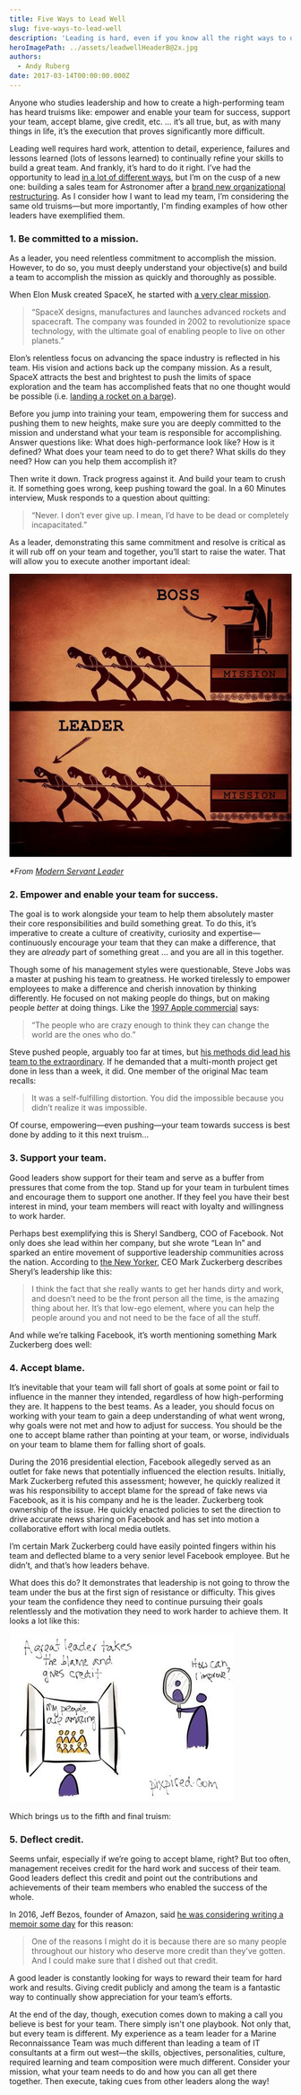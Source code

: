 ```yaml
---
title: Five Ways to Lead Well
slug: five-ways-to-lead-well
description: 'Leading is hard, even if you know all the right ways to do it. Here are five ways to lead in your organization.'
heroImagePath: ../assets/leadwellHeaderB@2x.jpg
authors:
  - Andy Ruberg
date: 2017-03-14T00:00:00.000Z
---
```


Anyone who studies leadership and how to create a high-performing team has heard truisms like: empower and enable your team for success, support your team, accept blame, give credit, etc. … it’s all true, but, as with many things in life, it’s the execution that proves significantly more difficult.

Leading well&nbsp;requires hard work, attention to detail, experience, failures and lessons learned (lots of lessons learned) to continually refine your skills to build a great team. And frankly, it’s hard to do it right. I’ve had the opportunity to lead [in a lot of different ways](https://www.astronomer.io/blog/why-i-left-big-consulting-for-a-startup), but I’m on the cusp of a new one: building a sales team for Astronomer after a [brand new organizational restructuring](https://www.astronomer.io/blog/building-an-org-chart-that-scales). As I consider how I want to lead my team, I’m considering the same old truisms—but more importantly, I'm finding examples of how other leaders have exemplified them. &nbsp;

### 1. Be committed to a mission.

As a leader, you need relentless commitment to accomplish the mission. However, to do so, you must deeply understand your&nbsp;objective(s) and build a team to accomplish the mission as quickly and thoroughly as possible.

When Elon Musk created SpaceX, he started with [a very clear mission](https://www.spacex.com/about).

> “SpaceX designs, manufactures and launches advanced rockets and spacecraft. The company was founded in 2002 to revolutionize space technology, with the ultimate goal of enabling people to live on other planets.”

Elon’s relentless focus on advancing the space industry is reflected in his team. His vision and actions back up the company mission. As a result, SpaceX attracts the best and brightest to push the limits of space exploration and the team has accomplished feats that no one thought would be possible (i.e. [landing a rocket on a barge](https://www.youtube.com/watch?v=QygpaIJclm4)).

Before you jump into training your team, empowering them for success and pushing them to new heights, make sure you are deeply committed to the mission and understand what your team is responsible for accomplishing. Answer questions like: What does high-performance look like? How is it defined? What does your team need to do to get there? What skills do they need? How can you help them accomplish it?

Then write it down. Track progress against it. And build your team to crush it. If something goes wrong, keep pushing toward the goal. In a 60 Minutes interview, Musk&nbsp;responds to a question about quitting:

> “Never. I don’t ever give up. I mean, I’d have to be dead or completely incapacitated.”

As a leader, demonstrating this same commitment and resolve is critical as it will rub off on your team and together, you’ll start to raise the water. That will allow you to execute another important ideal:

 ![boss-vs-leader-800x800.jpg](../assets/boss-vs-leader-800x800.jpg)

_\*From [Modern Servant Leader](https://modernservantleader.com/servant-leadership/bad-boss-vs-good-leader-image/)_

### 2. Empower and enable your team for success.

The goal is to work alongside your team to help them absolutely master their core responsibilities and build something great. To do this, it’s imperative to create a culture of creativity, curiosity and expertise—continuously encourage your team that they can make a difference, that they are _already_ part of something great ... and you are all in this together._&nbsp;_

Though some of his management styles were questionable, Steve Jobs was a master at pushing his team to greatness. He worked tirelessly to empower employees to make a difference and cherish innovation by thinking differently. He focused on not making people do things, but on making people _better_ at doing things. Like the [1997 Apple commercial](https://hbr.org/2012/04/the-real-leadership-lessons-of-steve-jobs) says:

> “The people who are crazy enough to think they can change the world are the ones who do.”

Steve pushed people, arguably too far at times, but [his methods did lead his team to the extraordinary](https://hbr.org/2012/04/the-real-leadership-lessons-of-steve-jobs). If he demanded that a multi-month project get done in less than a week, it did. One member of the original Mac team recalls:

> It was a self-fulfilling distortion. You did the impossible because you didn’t realize it was impossible.

Of course, empowering—even pushing—your team towards success is best done by adding to it this next truism..._&nbsp;_

### 3. Support your team.

Good leaders show support for their team and serve as a buffer from pressures that come from the top. Stand up for your team in turbulent times and encourage them to support one another. If they feel you have their best interest in mind, your team members will react with loyalty and willingness to work harder.

Perhaps best exemplifying this is Sheryl Sandberg, COO of Facebook. Not only does she lead within her company, but she wrote “Lean In” and sparked an entire movement of supportive leadership communities across the nation. According to [the New Yorker](https://www.newyorker.com/magazine/2011/07/11/a-womans-place-ken-auletta), CEO Mark Zuckerberg describes Sheryl’s leadership like this:

> I think the fact that she really wants to get her hands dirty and work, and doesn’t need to be the front person all the time, is the amazing thing about her. It’s that low-ego element, where you can help the people around you and not need to be the face of all the stuff.

And while we’re talking Facebook, it’s worth mentioning something Mark Zuckerberg does well:

### 4. Accept blame.

It’s inevitable that your team will fall short of goals at some point or fail to influence in the manner they intended, regardless of how high-performing they are. It happens to the best teams. As a leader, you should focus on working with your team to gain a deep understanding of what went wrong, why goals were not met and how to adjust for success. You should be the one to accept blame rather than pointing at your team, or worse, individuals on your team to blame them for falling short of goals._&nbsp;_

During the 2016 presidential election, Facebook allegedly served&nbsp;as an outlet for fake news that potentially influenced the election results. Initially, Mark Zuckerberg refuted this assessment; however, he quickly realized it was his responsibility to accept blame for the spread of fake news via Facebook, as it is his company and he is the leader. Zuckerberg&nbsp;took ownership of the issue. He quickly enacted policies to set the direction to drive accurate news sharing on Facebook and has set into motion a collaborative effort with local media outlets._&nbsp;_

I’m certain Mark Zuckerberg could have easily pointed fingers within his team and deflected blame to a very senior level Facebook employee. But he didn’t, and that’s how leaders behave.

What does this do? It demonstrates that leadership is not going to throw the team under the bus at the first sign of resistance or difficulty. This&nbsp;gives your team the confidence they need to continue pursuing their goals relentlessly and the motivation they need to work harder to achieve them. It looks a lot like this: &nbsp;_&nbsp;_

_![20130507-132258.jpg](../assets/20130507-132258.jpg)_

Which brings us to the fifth and final truism:

### 5.&nbsp;Deflect credit.  

Seems unfair, especially if we’re going to accept blame, right? But too often, management receives credit for the hard work and success of their team. Good leaders deflect this credit and point out the contributions and achievements of their team members who enabled the success of the whole. _&nbsp;_

In 2016, Jeff Bezos, founder of Amazon, said [he was considering writing a memoir some day](https://www.pjstar.com/business/20160521/one-reason-why-amazon-ceo-jeff-bezos-says-he-may-want-to-write-his-own-book-amzn) for this reason:

> One of the reasons I might do it is because there are so many people throughout our history who deserve more credit than they've gotten. And I could make sure that I dished out that credit._&nbsp;_

A good leader is constantly looking for ways to reward their team for hard work and results. Giving credit publicly and among the team is a fantastic way to continually show appreciation for your team’s efforts.

At the end of the day, though, execution comes down to making a call you believe is best for your team. There simply isn't one playbook. Not only that, but every team is different. My experience as a team leader for a Marine Reconnaissance Team was much different than leading a team of IT consultants at a firm out west—the skills, objectives, personalities, culture, required learning and team composition were much different. Consider your mission, what your team needs to do and how you can all get there together. Then execute, taking cues from other leaders along the way!

